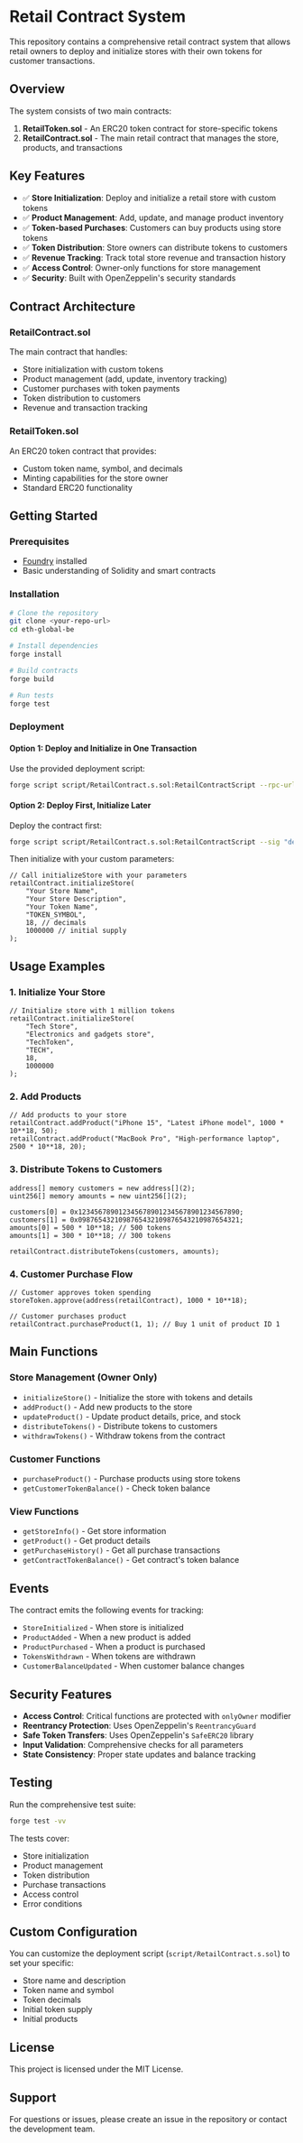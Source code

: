 # Retail Contract System

This repository contains a comprehensive retail contract system that allows retail owners to deploy and initialize stores with their own tokens for customer transactions.

## Overview

The system consists of two main contracts:

1. **RetailToken.sol** - An ERC20 token contract for store-specific tokens
2. **RetailContract.sol** - The main retail contract that manages the store, products, and transactions

## Key Features

- ✅ **Store Initialization**: Deploy and initialize a retail store with custom tokens
- ✅ **Product Management**: Add, update, and manage product inventory
- ✅ **Token-based Purchases**: Customers can buy products using store tokens
- ✅ **Token Distribution**: Store owners can distribute tokens to customers
- ✅ **Revenue Tracking**: Track total store revenue and transaction history
- ✅ **Access Control**: Owner-only functions for store management
- ✅ **Security**: Built with OpenZeppelin's security standards

## Contract Architecture

### RetailContract.sol

The main contract that handles:

- Store initialization with custom tokens
- Product management (add, update, inventory tracking)
- Customer purchases with token payments
- Token distribution to customers
- Revenue and transaction tracking

### RetailToken.sol

An ERC20 token contract that provides:

- Custom token name, symbol, and decimals
- Minting capabilities for the store owner
- Standard ERC20 functionality

## Getting Started

### Prerequisites

- [Foundry](https://getfoundry.sh/) installed
- Basic understanding of Solidity and smart contracts

### Installation

```bash
# Clone the repository
git clone <your-repo-url>
cd eth-global-be

# Install dependencies
forge install

# Build contracts
forge build

# Run tests
forge test
```

### Deployment

#### Option 1: Deploy and Initialize in One Transaction

Use the provided deployment script:

```bash
forge script script/RetailContract.s.sol:RetailContractScript --rpc-url <your-rpc-url> --private-key <your-private-key> --broadcast
```

#### Option 2: Deploy First, Initialize Later

Deploy the contract first:

```bash
forge script script/RetailContract.s.sol:RetailContractScript --sig "deployOnly()" --rpc-url <your-rpc-url> --private-key <your-private-key> --broadcast
```

Then initialize with your custom parameters:

```solidity
// Call initializeStore with your parameters
retailContract.initializeStore(
    "Your Store Name",
    "Your Store Description",
    "Your Token Name",
    "TOKEN_SYMBOL",
    18, // decimals
    1000000 // initial supply
);
```

## Usage Examples

### 1. Initialize Your Store

```solidity
// Initialize store with 1 million tokens
retailContract.initializeStore(
    "Tech Store",
    "Electronics and gadgets store",
    "TechToken",
    "TECH",
    18,
    1000000
);
```

### 2. Add Products

```solidity
// Add products to your store
retailContract.addProduct("iPhone 15", "Latest iPhone model", 1000 * 10**18, 50);
retailContract.addProduct("MacBook Pro", "High-performance laptop", 2500 * 10**18, 20);
```

### 3. Distribute Tokens to Customers

```solidity
address[] memory customers = new address[](2);
uint256[] memory amounts = new uint256[](2);

customers[0] = 0x1234567890123456789012345678901234567890;
customers[1] = 0x0987654321098765432109876543210987654321;
amounts[0] = 500 * 10**18; // 500 tokens
amounts[1] = 300 * 10**18; // 300 tokens

retailContract.distributeTokens(customers, amounts);
```

### 4. Customer Purchase Flow

```solidity
// Customer approves token spending
storeToken.approve(address(retailContract), 1000 * 10**18);

// Customer purchases product
retailContract.purchaseProduct(1, 1); // Buy 1 unit of product ID 1
```

## Main Functions

### Store Management (Owner Only)

- `initializeStore()` - Initialize the store with tokens and details
- `addProduct()` - Add new products to the store
- `updateProduct()` - Update product details, price, and stock
- `distributeTokens()` - Distribute tokens to customers
- `withdrawTokens()` - Withdraw tokens from the contract

### Customer Functions

- `purchaseProduct()` - Purchase products using store tokens
- `getCustomerTokenBalance()` - Check token balance

### View Functions

- `getStoreInfo()` - Get store information
- `getProduct()` - Get product details
- `getPurchaseHistory()` - Get all purchase transactions
- `getContractTokenBalance()` - Get contract's token balance

## Events

The contract emits the following events for tracking:

- `StoreInitialized` - When store is initialized
- `ProductAdded` - When a new product is added
- `ProductPurchased` - When a product is purchased
- `TokensWithdrawn` - When tokens are withdrawn
- `CustomerBalanceUpdated` - When customer balance changes

## Security Features

- **Access Control**: Critical functions are protected with `onlyOwner` modifier
- **Reentrancy Protection**: Uses OpenZeppelin's `ReentrancyGuard`
- **Safe Token Transfers**: Uses OpenZeppelin's `SafeERC20` library
- **Input Validation**: Comprehensive checks for all parameters
- **State Consistency**: Proper state updates and balance tracking

## Testing

Run the comprehensive test suite:

```bash
forge test -vv
```

The tests cover:

- Store initialization
- Product management
- Token distribution
- Purchase transactions
- Access control
- Error conditions

## Custom Configuration

You can customize the deployment script (`script/RetailContract.s.sol`) to set your specific:

- Store name and description
- Token name and symbol
- Token decimals
- Initial token supply
- Initial products

## License

This project is licensed under the MIT License.

## Support

For questions or issues, please create an issue in the repository or contact the development team.
